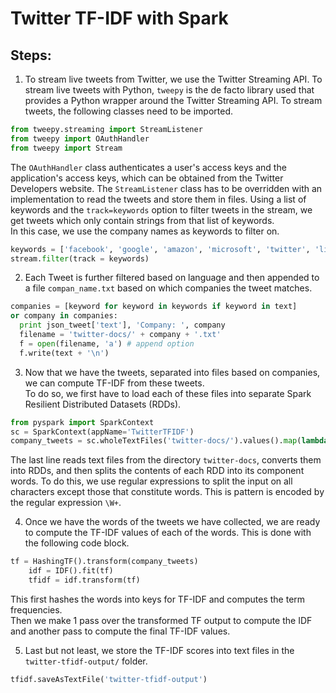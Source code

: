 # Twitter TF-IDF with Spark

## Steps:
1. To stream live tweets from Twitter, we use the Twitter Streaming API. To stream live tweets with Python, `tweepy` is the de facto library used that provides a Python wrapper around the Twitter Streaming API. To stream tweets, the following classes need to be imported.
```python
from tweepy.streaming import StreamListener
from tweepy import OAuthHandler
from tweepy import Stream
```
The `OAuthHandler` class authenticates a user's access keys and the application's access keys, which can be obtained from the Twitter Developers website. The `StreamListener` class has to be overridden with an implementation to read the tweets and store them in files. Using a list of keywords and the `track=keywords` option to filter tweets in the stream, we get tweets which only contain strings from that list of keywords.  
In this case, we use the company names as keywords to filter on.
```python
keywords = ['facebook', 'google', 'amazon', 'microsoft', 'twitter', 'linkedin', 'apple']
stream.filter(track = keywords)
```
2. Each Tweet is further filtered based on language and then appended to a file `compan_name.txt` based on which companies the tweet matches.
```python
companies = [keyword for keyword in keywords if keyword in text]
or company in companies:
  print json_tweet['text'], 'Company: ', company
  filename = 'twitter-docs/' + company + '.txt'
  f = open(filename, 'a') # append option
  f.write(text + '\n')
```
3. Now that we have the tweets, separated into files based on companies, we can compute TF-IDF from these tweets.  
To do so, we first have to load each of these files into separate Spark Resilient Distributed Datasets (RDDs).
```python
from pyspark import SparkContext
sc = SparkContext(appName='TwitterTFIDF')
company_tweets = sc.wholeTextFiles('twitter-docs/').values().map(lambda doc : re.split('\W+',doc))
```
The last line reads text files from the directory `twitter-docs`, converts them into RDDs, and then splits the contents of each RDD into its component words. To do this, we use regular expressions to split the input on all characters except those that constitute words. This is pattern is encoded by the regular expression `\W+`.

4. Once we have the words of the tweets we have collected, we are ready to compute the TF-IDF values of each of the words. This is done with the following code block.
```python
tf = HashingTF().transform(company_tweets)
    idf = IDF().fit(tf)
    tfidf = idf.transform(tf)
```
This first hashes the words into keys for TF-IDF and computes the term frequencies.  
Then we make 1 pass over the transformed TF output to compute the IDF and another pass to compute the final TF-IDF values.

5. Last but not least, we store the TF-IDF scores into text files in the `twitter-tfidf-output/` folder.
```python
tfidf.saveAsTextFile('twitter-tfidf-output')
```
